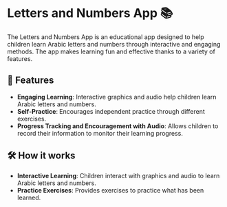 # Letters and Numbers App 📚

The Letters and Numbers App is an educational app designed to help children learn Arabic letters and numbers through interactive and engaging methods. The app makes learning fun and effective thanks to a variety of features.

## 🌟 Features
- **Engaging Learning**: Interactive graphics and audio help children learn Arabic letters and numbers.
- **Self-Practice**: Encourages independent practice through different exercises.
- **Progress Tracking and Encouragement with Audio**: Allows children to record their information to monitor their learning progress.

## 🛠️ How it works
- **Interactive Learning**: Children interact with graphics and audio to learn Arabic letters and numbers.
- **Practice Exercises**: Provides exercises to practice what has been learned.
